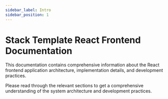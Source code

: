```yaml
---
sidebar_label: Intro
sidebar_position: 1
---
```

# Stack Template React Frontend Documentation

This documentation contains comprehensive information about the React frontend application architecture, implementation details, and development practices.

Please read through the relevant sections to get a comprehensive understanding of the system architecture and development practices.
